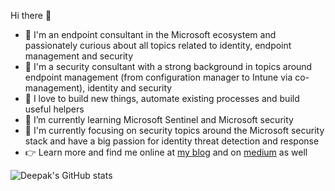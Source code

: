 Hi there 👋

- 🥷 I'm an endpoint consultant in the Microsoft ecosystem and passionately curious about all topics related to identity, endpoint management and security
- 🥷 I'm a security consultant with a strong background in topics around endpoint management (from configuration manager to Intune via co-management), identity and security
- 🔭 I love to build new things, automate existing processes and build useful helpers
- 🌱 I’m currently learning Microsoft Sentinel and Microsoft security
- 🌱 I'm currently focusing on security topics around the Microsoft security stack and have a big passion for identity threat detection and response
- 👉‍ Learn more and find me online at [my blog](https://abc.ch) and on [medium](https://abc.medium.com/) as well

 <!--![Deepak's GitHub stats](https://github-readme-stats.vercel.app/api?username=deepakray184&count_private=true&show_icons=true)-->
![Deepak's GitHub stats](https://github-readme-stats.vercel.app/api?username=deepakray184&show=reviews,discussions_started,discussions_answered,prs_merged,prs_merged_percentage)
 <!--![Deepak's most used languages](https://github-readme-stats.vercel.app/api/top-langs/?username=deepakray184&layout=compact&langs_count=8)-->



